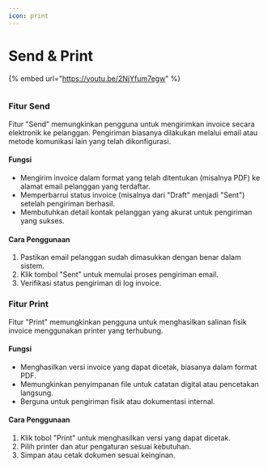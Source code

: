 ```yaml
---
icon: print
---
```


# Send & Print

{% embed url="https://youtu.be/2NjYfum7egw" %}

<figure><img src="https://document-management-system-1.gitbook.io/document-management-system/~gitbook/image?url=https%3A%2F%2F1011768869-files.gitbook.io%2F%7E%2Ffiles%2Fv0%2Fb%2Fgitbook-x-prod.appspot.com%2Fo%2Fspaces%252FLEturytqtHGPsYdglHaB%252Fuploads%252FkOygUdJGE6S2jhTscIv8%252FDesain%2520tanpa%2520judul%2520%2815%29.png%3Falt%3Dmedia%26token%3Dea38f335-a43f-452d-b053-1fc8c6b83005&#x26;width=768&#x26;dpr=4&#x26;quality=100&#x26;sign=b08c3202&#x26;sv=2" alt=""><figcaption></figcaption></figure>

### Fitur Send <a href="#fitur-send" id="fitur-send"></a>

Fitur "Send" memungkinkan pengguna untuk mengirimkan invoice secara elektronik ke pelanggan. Pengiriman biasanya dilakukan melalui email atau metode komunikasi lain yang telah dikonfigurasi.

#### Fungsi <a href="#fungsi" id="fungsi"></a>

* Mengirim invoice dalam format yang telah ditentukan (misalnya PDF) ke alamat email pelanggan yang terdaftar.
* Memperbarrui status invoice (misalnya dari "Draft" menjadi "Sent") setelah pengiriman berhasil.
* Membutuhkan detail kontak pelanggan yang akurat untuk pengiriman yang sukses.

#### Cara Penggunaan <a href="#cara-penggunaan" id="cara-penggunaan"></a>

1. Pastikan email pelanggan sudah dimasukkan dengan benar dalam sistem.
2. Klik tombol "Sent" untuk memulai proses pengiriman email.
3. Verifikasi status pengiriman di log invoice.

### Fitur Print <a href="#fitur-print" id="fitur-print"></a>

Fitur "Print" memungkinkan pengguna untuk menghasilkan salinan fisik invoice menggunakan printer yang terhubung.

#### Fungsi <a href="#fungsi-1" id="fungsi-1"></a>

* Menghasilkan versi invoice yang dapat dicetak, biasanya dalam format PDF.
* Memungkinkan penyimpanan file untuk catatan digital atau pencetakan langsung.
* Berguna untuk pengiriman fisik atau dokumentasi internal.

#### Cara Penggunaan <a href="#cara-penggunaan-1" id="cara-penggunaan-1"></a>

1. Klik tobol "Print" untuk menghasilkan versi yang dapat dicetak.
2. Pilih printer dan atur pengaturan sesuai kebutuhan.
3. Simpan atau cetak dokumen sesuai keinginan.
